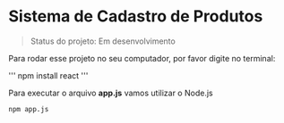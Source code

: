 # Sistema de Cadastro de Produtos

> Status do projeto: Em desenvolvimento

Para rodar esse projeto no seu computador, por favor digite no terminal:

'''
npm install react
'''

Para executar o arquivo **app.js** vamos utilizar o Node.js

```
npm app.js
```
